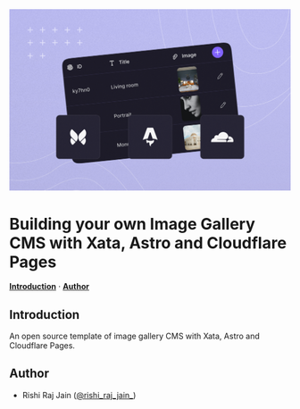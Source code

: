 <a href="https://xata.io/blog/build-image-gallery-astro-cloudflare">
    <img alt="Build your own image gallery CMS" src="https://raw.githubusercontent.com/xataio/mdx-blog/main/images/gallery-cms-astro-cloudflare.png">
</a>

# Building your own Image Gallery CMS with Xata, Astro and Cloudflare Pages
    
<a href="#introduction"><strong>Introduction</strong></a> · <a href="#author"><strong>Author</strong></a>
<br/>

## Introduction

An open source template of image gallery CMS with Xata, Astro and Cloudflare Pages.

## Author

- Rishi Raj Jain ([@rishi_raj_jain_](https://twitter.com/rishi_raj_jain_))
